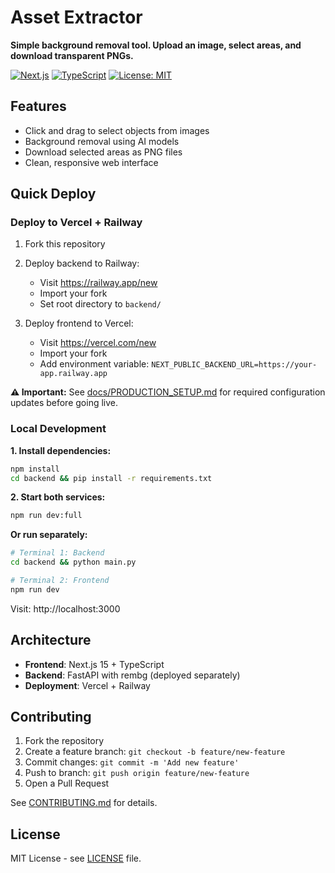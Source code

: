 # Asset Extractor

**Simple background removal tool. Upload an image, select areas, and download transparent PNGs.**

[![Next.js](https://img.shields.io/badge/Next.js-15.5.2-black)](https://nextjs.org/)
[![TypeScript](https://img.shields.io/badge/TypeScript-5.0-blue)](https://typescriptlang.org/)
[![License: MIT](https://img.shields.io/badge/License-MIT-yellow.svg)](./LICENSE)

## Features

- Click and drag to select objects from images
- Background removal using AI models
- Download selected areas as PNG files
- Clean, responsive web interface

## Quick Deploy

### Deploy to Vercel + Railway

1. Fork this repository

2. Deploy backend to Railway:
   - Visit https://railway.app/new
   - Import your fork
   - Set root directory to `backend/`

3. Deploy frontend to Vercel:
   - Visit https://vercel.com/new  
   - Import your fork
   - Add environment variable: `NEXT_PUBLIC_BACKEND_URL=https://your-app.railway.app`

**⚠️ Important:** See [docs/PRODUCTION_SETUP.md](./docs/PRODUCTION_SETUP.md) for required configuration updates before going live.

### Local Development

**1. Install dependencies:**
```bash
npm install
cd backend && pip install -r requirements.txt
```

**2. Start both services:**
```bash
npm run dev:full
```

**Or run separately:**
```bash
# Terminal 1: Backend
cd backend && python main.py

# Terminal 2: Frontend  
npm run dev
```

Visit: http://localhost:3000

## Architecture

- **Frontend**: Next.js 15 + TypeScript
- **Backend**: FastAPI with rembg (deployed separately)
- **Deployment**: Vercel + Railway

## Contributing

1. Fork the repository
2. Create a feature branch: `git checkout -b feature/new-feature`
3. Commit changes: `git commit -m 'Add new feature'`
4. Push to branch: `git push origin feature/new-feature`
5. Open a Pull Request

See [CONTRIBUTING.md](./CONTRIBUTING.md) for details.

## License

MIT License - see [LICENSE](./LICENSE) file.
